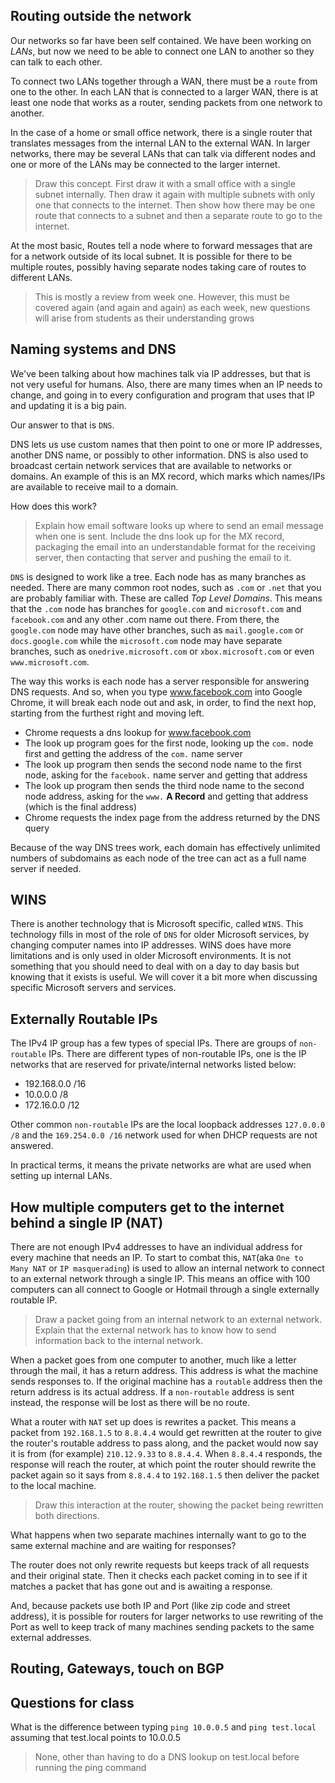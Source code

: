 ## Routing outside the network

Our networks so far have been self contained. We have been working on *LANs*, but now we need to be able to connect one LAN to another so they can talk to each other.

To connect two LANs together through a WAN, there must be a `route` from one to the other. In each LAN that is connected to a larger WAN, there is at least one node that works as a router, sending packets from one network to another.

In the case of a home or small office network, there is a single router that translates messages from the internal LAN to the external WAN. In larger networks, there may be several LANs that can talk via different nodes and one or more of the LANs may be connected to the larger internet.

> Draw this concept. First draw it with a small office with a single subnet internally. Then draw it again with multiple subnets with only one that connects to the internet. Then show how there may be one route that connects to a subnet and then a separate route to go to the internet.

At the most basic, Routes tell a node where to forward messages that are for a network outside of its local subnet. It is possible for there to be multiple routes, possibly having separate nodes taking care of routes to different LANs.

> This is mostly a review from week one. However, this must be covered again (and again and again) as each week, new questions will arise from students as their understanding grows


## Naming systems and DNS


We've been talking about how machines talk via IP addresses, but that is not very useful for humans. Also, there are many times when an IP needs to change, and going in to every configuration and program that uses that IP and updating it is a big pain.

Our answer to that is `DNS`.

DNS lets us use custom names that then point to one or more IP addresses, another DNS name, or possibly to other information. DNS is also used to broadcast certain network services that are available to networks or domains. An example of this is an MX record, which marks which names/IPs are available to receive mail to a domain.

How does this work?

> Explain how email software looks up where to send an email message when one is sent. Include the dns look up for the MX record, packaging the email into an understandable format for the receiving server, then contacting that server and pushing the email to it.

`DNS` is designed to work like a tree. Each node has as many branches as needed. There are many common root nodes, such as `.com` or `.net` that you are probably familiar with. These are called *Top Level Domains*. This means that the `.com` node has branches for `google.com` and `microsoft.com` and `facebook.com` and any other .com name out there. From there, the `google.com` node may have other branches, such as `mail.google.com` or `docs.google.com` while the `microsoft.com` node may have separate branches, such as `onedrive.microsoft.com` or `xbox.microsoft.com` or even `www.microsoft.com`.

The way this works is each node has a server responsible for answering DNS requests. And so, when you type www.facebook.com into Google Chrome, it will break each node out and ask, in order, to find the next hop, starting from the furthest right and moving left.

 * Chrome requests a dns lookup for www.facebook.com
 * The look up program goes for the first node, looking up the `com.` node first and getting the address of the `com.` name server
 * The look up program then sends the second node name to the first node, asking for the `facebook.` name server and getting that address
 * The look up program then sends the third node name to the second node address, asking for the `www.` **A Record** and getting that address (which is the final address)
 * Chrome requests the index page from the address returned by the DNS query

Because of the way DNS trees work, each domain has effectively unlimited numbers of subdomains as each node of the tree can act as a full name server if needed.



## WINS

There is another technology that is Microsoft specific, called `WINS`. This technology fills in most of the role of `DNS` for older Microsoft services, by changing computer names into IP addresses. WINS does have more limitations and is only used in older Microsoft environments. It is not something that you should need to deal with on a day to day basis but knowing that it exists is useful. We will cover it a bit more when discussing specific Microsoft servers and services.

## Externally Routable IPs

The IPv4 IP group has a few types of special IPs. There are groups of `non-routable` IPs. There are different types of non-routable IPs, one is the IP networks that are reserved for private/internal networks listed below:

 * 192.168.0.0 /16
 * 10.0.0.0 /8
 * 172.16.0.0 /12

Other common `non-routable` IPs are the local loopback addresses `127.0.0.0 /8` and the `169.254.0.0 /16` network used for when DHCP requests are not answered.

In practical terms, it means the private networks are what are used when setting up internal LANs.

## How multiple computers get to the internet behind a single IP (NAT)

There are not enough IPv4 addresses to have an individual address for every machine that needs an IP. To start to combat this, `NAT`(aka `One to Many NAT` or `IP masquerading`) is used to allow an internal network to connect to an external network through a single IP. This means an office with 100 computers can all connect to Google or Hotmail through a single externally routable IP.

> Draw a packet going from an internal network to an external network. Explain that the external network has to know how to send information back to the internal network.

When a packet goes from one computer to another, much like a letter through the mail, it has a return address. This address is what the machine sends responses to. If the original machine has a `routable` address then the return address is its actual address. If a `non-routable` address is sent instead, the response will be lost as there will be no route.

What a router with `NAT` set up does is rewrites a packet. This means a packet from `192.168.1.5` to `8.8.4.4` would get rewritten at the router to give the router's routable address to pass along, and the packet would now say it is from (for example) `210.12.9.33` to `8.8.4.4`. When `8.8.4.4` responds, the response will reach the router, at which point the router should rewrite the packet again so it says from `8.8.4.4` to `192.168.1.5` then deliver the packet to the local machine.

> Draw this interaction at the router, showing the packet being rewritten both directions.

What happens when two separate machines internally want to go to the same external machine and are waiting for responses?

The router does not only rewrite requests but keeps track of all requests and their original state. Then it checks each packet coming in to see if it matches a packet that has gone out and is awaiting a response.

And, because packets use both IP and Port (like zip code and street address), it is possible for routers for larger networks to use rewriting of the Port as well to keep track of many machines sending packets to the same external addresses.

## Routing, Gateways, touch on BGP



## Questions for class

What is the difference between typing `ping 10.0.0.5` and `ping test.local` assuming that test.local points to 10.0.0.5

> None, other than having to do a DNS lookup on test.local before running the ping command
